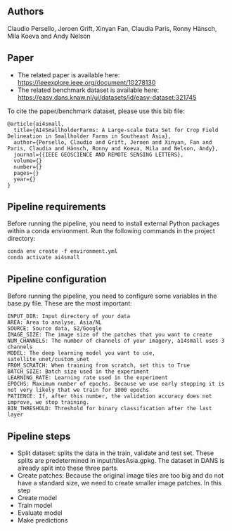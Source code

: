 
## Authors
Claudio Persello,
Jeroen Grift,
Xinyan Fan,
Claudia Paris,
Ronny Hänsch,
Mila Koeva and
Andy Nelson

## Paper
- The related paper is available here: https://ieeexplore.ieee.org/document/10278130
- The related benchmark dataset is available here: https://easy.dans.knaw.nl/ui/datasets/id/easy-dataset:321745

To cite the paper/benchmark dataset, please use this bib file:
```
@article{ai4small,
  title={AI4SmallholderFarms: A Large-scale Data Set for Crop Field Delineation in Smallholder Farms in Southeast Asia},
  author={Persello, Claudio and Grift, Jeroen and Xinyan, Fan and Paris, Claudia and Hänsch, Ronny and Koeva, Mila and Nelson, Andy},
  journal={{IEEE GEOSCIENCE AND REMOTE SENSING LETTERS},
  volume={}
  number={}
  pages={}
  year={}
}
```

## Pipeline requirements
Before running the pipeline, you need to install external Python packages within a conda environment. Run the following commands in the project directory: 

```
conda env create -f environment.yml
conda activate ai4small
```

## Pipeline configuration
Before running the pipeline, you need to configure some variables in the base.py file. These are the most important:

```
INPUT_DIR: Input directory of your data
AREA: Area to analyse, Asia/NL
SOURCE: Source data, S2/Google
IMAGE_SIZE: The image size of the patches that you want to create
NUM_CHANNELS: The number of channels of your imagery, a14small uses 3 channels
MODEL: The deep learning model you want to use, satellite_unet/custom_unet
FROM_SCRATCH: When training from scratch, set this to True
BATCH_SIZE: Batch size used in the experiment
LEARNING_RATE: Learning rate used in the experiment
EPOCHS: Maximum number of epochs. Because we use early stopping it is not very likely that we train for 1000 epochs
PATIENCE: If, after this number, the validation accuracy does not improve, we stop training.
BIN_THRESHOLD: Threshold for binary classification after the last layer

```

## Pipeline steps
* Split dataset: splits the data in the train, validate and test set. These splits are predetermined in input/tilesAsia.gpkg. The dataset in DANS is already split into these three parts.
* Create patches: Because the original image tiles are too big and do not have a standard size, we need to create smaller image patches. In this step 
* Create model
* Train model
* Evaluate model
* Make predictions

